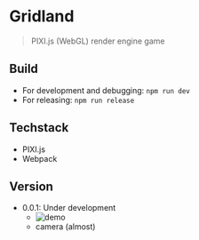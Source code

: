 # Gridland
> PIXI.js (WebGL) render engine game

## Build

- For development and debugging: `npm run dev`
- For releasing: `npm run release`

## Techstack

- PIXI.js
- Webpack

## Version

- 0.0.1: Under development
  - ![demo](demo/v0.0.1.gif)
  - camera (almost)
